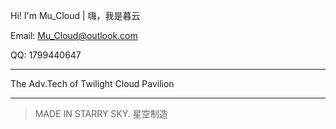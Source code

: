Hi! I'm Mu_Cloud	|	嗨，我是暮云

Email: Mu_Cloud@outlook.com

QQ: 1799440647

---

The Adv.Tech of Twilight Cloud Pavilion

---

> MADE IN STARRY SKY.
> 星空制造
